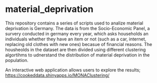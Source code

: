# material_deprivation
This repository contains a series of scripts used to analize material deprivation is Germany. The data is from the Socio-Economic Panel, a survery conducted in germany every year, which asks households an individuals whether they have an item or not (such as a car, internet, replacing old clothes with new ones) becasue of financial reasons. The housheolds in the dataset are then divided using different clustering algortihms to udnerstand the distribution of material deprivation in the population. 

An interactive web application allows users to explore the results; https://cookeddata.shinyapps.io/MONAClustering/
